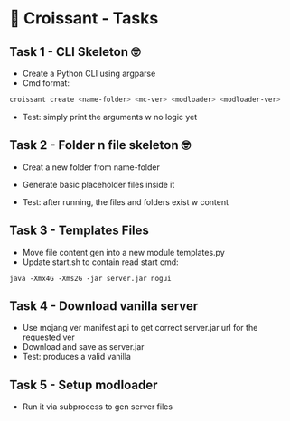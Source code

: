 # 🥐 Croissant - Tasks

## Task 1 - CLI Skeleton 🤓
- Create a Python CLI using argparse
- Cmd format:
```bash
croissant create <name-folder> <mc-ver> <modloader> <modloader-ver>
```
- Test: simply print the arguments w no logic yet

## Task 2 - Folder n file skeleton 🤓
- Creat a new folder from name-folder
- Generate basic placeholder files inside it

- Test: after running, the files and folders exist w content

## Task 3 - Templates Files
- Move file content gen into a new module templates.py
- Update start.sh to contain read start cmd:
```
java -Xmx4G -Xms2G -jar server.jar nogui
```

## Task 4 - Download vanilla server
- Use mojang ver manifest api to get correct server.jar url for the requested ver
- Download and save as server.jar
- Test: produces a valid vanilla

## Task 5 - Setup modloader
- Run it via subprocess to gen server files
